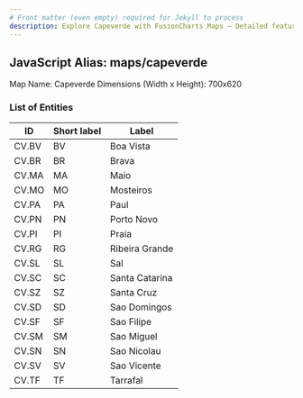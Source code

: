 ```yaml
---
# Front matter (even empty) required for Jekyll to process
description: Explore Capeverde with FusionCharts Maps – Detailed features for seamless integration. Try now & enhance your data visualization today! 
---
```


## JavaScript Alias: maps/capeverde

Map Name: Capeverde
Dimensions (Width x Height): 700x620





### List of Entities

ID | Short label | Label
---|---|---|
CV.BV|BV|Boa Vista
CV.BR|BR|Brava
CV.MA|MA|Maio
CV.MO|MO|Mosteiros
CV.PA|PA|Paul
CV.PN|PN|Porto Novo
CV.PI|PI|Praia
CV.RG|RG|Ribeira Grande
CV.SL|SL|Sal
CV.SC|SC|Santa Catarina
CV.SZ|SZ|Santa Cruz
CV.SD|SD|Sao Domingos
CV.SF|SF|Sao Filipe
CV.SM|SM|Sao Miguel
CV.SN|SN|Sao Nicolau
CV.SV|SV|Sao Vicente
CV.TF|TF|Tarrafal

